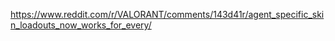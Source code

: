 https://www.reddit.com/r/VALORANT/comments/143d41r/agent_specific_skin_loadouts_now_works_for_every/
